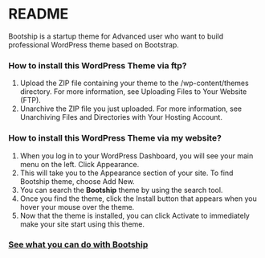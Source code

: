 # README #

Bootship is a startup theme for Advanced user who want to build professional WordPress theme based on Bootstrap.

### How to install this WordPress Theme via ftp? ###

1. Upload the ZIP file containing your theme to the /wp-content/themes directory. For more information, see Uploading Files to Your Website (FTP).
2. Unarchive the ZIP file you just uploaded. For more information, see Unarchiving Files and Directories with Your Hosting Account.

### How to install this WordPress Theme via my website? ###

1. When you log in to your WordPress Dashboard, you will see your main menu on the left. Click Appearance.
2. This will take you to the Appearance section of your site. To find Bootship theme, choose Add New.
3. You can search the **Bootship** theme by using the search tool.
4. Once you find the theme, click the Install button that appears when you hover your mouse over the theme.
5. Now that the theme is installed, you can click Activate to immediately make your site start using this theme.

### [See what you can do with Bootship](https://bootship.com/) ###
